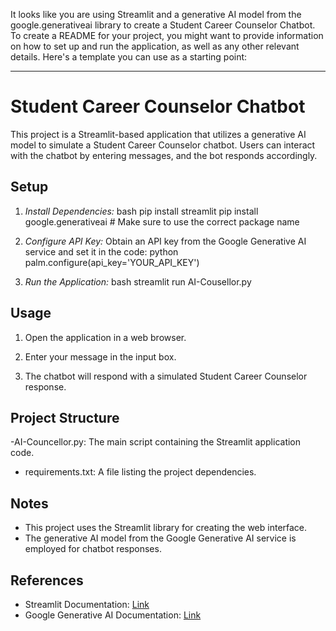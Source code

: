 It looks like you are using Streamlit and a generative AI model from the google.generativeai library to create a Student Career Counselor Chatbot. To create a README for your project, you might want to provide information on how to set up and run the application, as well as any other relevant details. Here's a template you can use as a starting point:

---

# Student Career Counselor Chatbot

This project is a Streamlit-based application that utilizes a generative AI model to simulate a Student Career Counselor chatbot. Users can interact with the chatbot by entering messages, and the bot responds accordingly.

## Setup

1. *Install Dependencies:*
   bash
   pip install streamlit
   pip install google.generativeai  # Make sure to use the correct package name
   

2. *Configure API Key:*
   Obtain an API key from the Google Generative AI service and set it in the code:
   python
   palm.configure(api_key='YOUR_API_KEY')
   

3. *Run the Application:*
   bash
   streamlit run AI-Cousellor.py
   

  

## Usage

1. Open the application in a web browser.

2. Enter your message in the input box.

3. The chatbot will respond with a simulated Student Career Counselor response.

## Project Structure

-AI-Councellor.py: The main script containing the Streamlit application code.
- requirements.txt: A file listing the project dependencies.

## Notes

- This project uses the Streamlit library for creating the web interface.
- The generative AI model from the Google Generative AI service is employed for chatbot responses.

## References

- Streamlit Documentation: [Link](https://docs.streamlit.io/)
- Google Generative AI Documentation: [Link](https://generativeai.dev/docs/)
